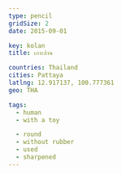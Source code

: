 ```yaml
---
type: pencil
gridSize: 2
date: 2015-09-01

key: kolan
title: เกาะล้าน

countries: Thailand
cities: Pattaya
latlng: 12.917137, 100.777361
geo: THA

tags:
  - human
  - with a toy

  - round
  - without rubber
  - used
  - sharpened
---
```


